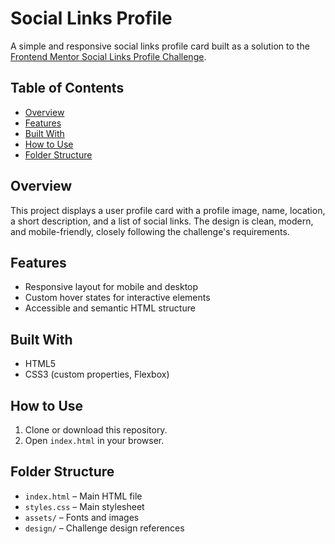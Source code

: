 
# Social Links Profile

A simple and responsive social links profile card built as a solution to the [Frontend Mentor Social Links Profile Challenge](https://www.frontendmentor.io/challenges/social-links-profile-UG32l9m6dQ).

## Table of Contents

- [Overview](#overview)
- [Features](#features)
- [Built With](#built-with)
- [How to Use](#how-to-use)
- [Folder Structure](#folder-structure)

## Overview

This project displays a user profile card with a profile image, name, location, a short description, and a list of social links. The design is clean, modern, and mobile-friendly, closely following the challenge's requirements.

## Features

- Responsive layout for mobile and desktop
- Custom hover states for interactive elements
- Accessible and semantic HTML structure

## Built With

- HTML5
- CSS3 (custom properties, Flexbox)

## How to Use

1. Clone or download this repository.
2. Open `index.html` in your browser.

## Folder Structure

- `index.html` – Main HTML file
- `styles.css` – Main stylesheet
- `assets/` – Fonts and images
- `design/` – Challenge design references
